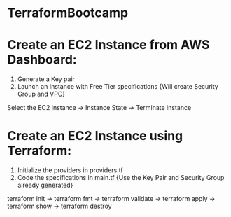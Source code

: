 # TerraformBootcamp

# Create an EC2 Instance from AWS Dashboard:
1. Generate a Key pair
2. Launch an Instance with Free Tier specifications {Will create Security Group and VPC}
 
 Select the EC2 instance -> Instance State -> Terminate instance

# Create an EC2 Instance using Terraform:
1. Initialize the providers in providers.tf
2. Code the specifications in main.tf {Use the Key Pair and Security Group already generated}
  
  terraform init -> terraform fmt -> terraform validate -> terraform apply -> terraform show -> terraform destroy
